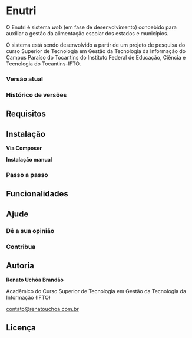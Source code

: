 # Enutri

O Enutri é sistema *web* (em fase de desenvolvimento) concebido para auxiliar a gestão da alimentação escolar dos estados e municípios.

O sistema está sendo desenvolvido a partir de um projeto de pesquisa do curso Superior de Tecnologia em Gestão da Tecnologia da Informação do Campus Paraíso do Tocantins do Instituto Federal de Educação, Ciência e Tecnologia do Tocantins-IFTO.

### Versão atual

### Histórico de versões

## Requisitos

## Instalação

**Via Composer**

**Instalação manual**

### Passo a passo

## Funcionalidades

## Ajude

### Dê a sua opinião

### Contribua

## Autoria

**Renato Uchôa Brandão**

Acadêmico do Curso Superior de Tecnologia em Gestão da Tecnologia da Informação (IFTO)

[contato@renatouchoa.com.br](mailto:contato@renatouchoa.com.br)

## Licença
